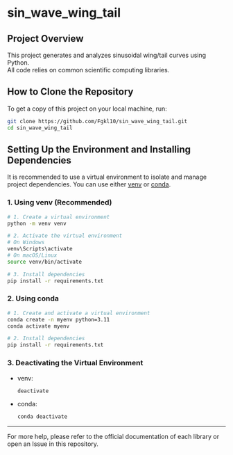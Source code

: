# sin_wave_wing_tail

## Project Overview

This project generates and analyzes sinusoidal wing/tail curves using Python.  
All code relies on common scientific computing libraries.

## How to Clone the Repository

To get a copy of this project on your local machine, run:

```bash
git clone https://github.com/Fgkl10/sin_wave_wing_tail.git
cd sin_wave_wing_tail
```

## Setting Up the Environment and Installing Dependencies

It is recommended to use a virtual environment to isolate and manage project dependencies. You can use either [venv](https://docs.python.org/3/library/venv.html) or [conda](https://docs.conda.io/).

### 1. Using venv (Recommended)

```bash
# 1. Create a virtual environment
python -m venv venv

# 2. Activate the virtual environment
# On Windows
venv\Scripts\activate
# On macOS/Linux
source venv/bin/activate

# 3. Install dependencies
pip install -r requirements.txt
```

### 2. Using conda

```bash
# 1. Create and activate a virtual environment
conda create -n myenv python=3.11
conda activate myenv

# 2. Install dependencies
pip install -r requirements.txt
```

### 3. Deactivating the Virtual Environment

- venv:  
  ```bash
  deactivate
  ```
- conda:  
  ```bash
  conda deactivate
  ```

---

For more help, please refer to the official documentation of each library or open an Issue in this repository.
